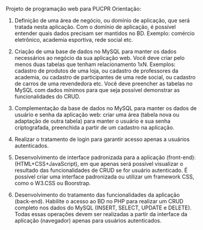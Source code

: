 Projeto de programação web para PUCPR
Orientação:
1. Definição de uma área de negócio, ou domínio de aplicação, que será tratada nesta aplicação. Com o domínio de aplicação, é possível entender quais dados precisam ser mantidos no BD. Exemplo: comércio eletrônico, academia esportiva, rede social etc.

2. Criação de uma base de dados no MySQL para manter os dados necessários ao negócio da sua aplicação web. Você deve criar pelo menos duas tabelas que tenham relacionamento 1xN. Exemplos: cadastro de produtos de uma loja, ou cadastro de professores da academia, ou cadastro de participantes de uma rede social, ou cadastro de carros de uma revendedora etc. Você deve preencher as tabelas no MySQL com dados mínimos para que seja possível demonstrar as funcionalidades do CRUD.

3. Complementação da base de dados no MySQL para manter os dados de usuário e senha da aplicação web: criar uma área (tabela nova ou adaptação de outra tabela) para manter o usuário e sua senha criptografada, preenchida a partir de um cadastro na aplicação.

4. Realizar o tratamento de login para garantir acesso apenas a usuários autenticados.

5. Desenvolvimento de interface padronizada para a aplicação (front-end): (HTML+CSS+JavaScript), em que apenas será possível visualizar o resultado das funcionalidades de CRUD se for usuário autenticado. É possível criar uma interface padronizada ou utilizar um framework CSS, como o W3.CSS ou Boorstrap.

6. Desenvolvimento do tratamento das funcionalidades da aplicação (back-end). Habilite o acesso ao BD no PHP para realizar um CRUD completo nos dados do MySQL (INSERT, SELECT, UPDATE e DELETE). Todas essas operações devem ser realizadas a partir da interface da aplicação (navegador) apenas para usuários autenticados.
